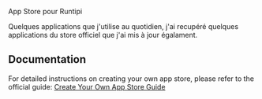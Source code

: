 App Store pour Runtipi

Quelques applications que j'utilise au quotidien, j'ai recupéré quelques applications du store officiel que j'ai mis à jour égalament.

## Documentation

For detailed instructions on creating your own app store, please refer to the official guide:
[Create Your Own App Store Guide](https://runtipi.io/docs/guides/create-your-own-app-store)
